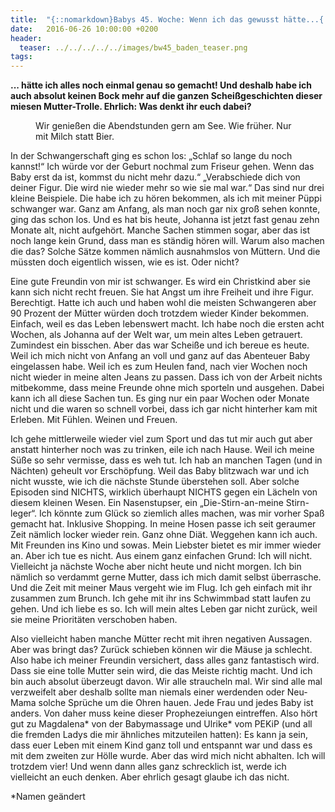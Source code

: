 ```yaml
---
title:  "{::nomarkdown}Babys 45. Woche: Wenn ich das gewusst hätte...{:/}"
date:   2016-06-26 10:00:00 +0200
header:
  teaser: ../../../../../images/bw45_baden_teaser.png
tags:
---
```

**... hätte ich alles noch einmal genau so gemacht! Und deshalb habe ich auch absolut keinen Bock mehr auf die ganzen Scheißgeschichten dieser miesen Mutter-Trolle. Ehrlich: Was denkt ihr euch dabei?**

<figure>
  <img src="../../../../../images/bw45_baden.jpg" alt="">
  <figcaption>Wir genießen die Abendstunden gern am See. Wie früher. Nur mit Milch statt Bier.</figcaption>
</figure>

In der Schwangerschaft ging es schon los: „Schlaf so lange du noch kannst!“ Ich würde vor der Geburt nochmal zum Friseur gehen. Wenn das Baby erst da ist, kommst du nicht mehr dazu.“ „Verabschiede dich von deiner Figur. Die wird nie wieder mehr so wie sie mal war.“ Das sind nur drei kleine Beispiele. Die habe ich zu hören bekommen, als ich mit meiner Püppi schwanger war. Ganz am Anfang, als man noch gar nix groß sehen konnte, ging das schon los. Und es hat bis heute, Johanna ist jetzt fast genau zehn Monate alt, nicht aufgehört. Manche Sachen stimmen sogar, aber das ist noch lange kein Grund, dass man es ständig hören will. Warum also machen die das? Solche Sätze kommen nämlich ausnahmslos von Müttern. Und die müssten doch eigentlich wissen, wie es ist. Oder nicht?

Eine gute Freundin von mir ist schwanger. Es wird ein Christkind aber sie kann sich nicht recht freuen. Sie hat Angst um ihre Freiheit und ihre Figur. Berechtigt. Hatte ich auch und haben wohl die meisten Schwangeren aber 90 Prozent der Mütter würden doch trotzdem wieder Kinder bekommen. Einfach, weil es das Leben lebenswert macht. Ich habe noch die ersten acht Wochen, als Johanna auf der Welt war, um mein altes Leben getrauert. Zumindest ein bisschen. Aber das war Scheiße und ich bereue es heute. Weil ich mich nicht von Anfang an voll und ganz auf das Abenteuer Baby eingelassen habe. Weil ich es zum Heulen fand, nach vier Wochen noch nicht wieder in meine alten Jeans zu passen. Dass ich von der Arbeit nichts mitbekomme, dass meine Freunde ohne mich sporteln und ausgehen. Dabei kann ich all diese Sachen tun. Es ging nur ein paar Wochen oder Monate nicht und die waren so schnell vorbei, dass ich gar nicht hinterher kam mit Erleben. Mit Fühlen. Weinen und Freuen.

Ich gehe mittlerweile wieder viel zum Sport und das tut mir auch gut aber anstatt hinterher noch was zu trinken, eile ich nach Hause. Weil ich meine Süße so sehr vermisse, dass es weh tut. Ich hab an manchen Tagen (und in Nächten) geheult vor Erschöpfung. Weil das Baby blitzwach war und ich nicht wusste, wie ich die nächste Stunde überstehen soll. Aber solche Episoden sind NICHTS, wirklich überhaupt NICHTS gegen ein Lächeln von diesem kleinen Wesen. Ein Nasenstupser, ein „Die-Stirn-an-meine Stirn-leger“. Ich könnte zum Glück so ziemlich alles machen, was mir vorher Spaß gemacht hat. Inklusive Shopping. In meine Hosen passe ich seit geraumer Zeit nämlich locker wieder rein. Ganz ohne Diät. Weggehen kann ich auch. Mit Freunden ins Kino und sowas. Mein Liebster bietet es mir immer wieder an. Aber ich tue es nicht. Aus einem ganz einfachen Grund: Ich will nicht. Vielleicht ja nächste Woche aber nicht heute und nicht morgen. Ich bin nämlich so verdammt gerne Mutter, dass ich mich damit selbst überrasche. Und die Zeit mit meiner Maus vergeht wie im Flug. Ich geh einfach mit ihr zusammen zum Brunch. Ich gehe mit ihr ins Schwimmbad statt laufen zu gehen. Und ich liebe es so. Ich will mein altes Leben gar nicht zurück, weil sie meine Prioritäten verschoben haben.

Also vielleicht haben manche Mütter recht mit ihren negativen Aussagen. Aber was bringt das? Zurück schieben können wir die Mäuse ja schlecht. Also habe ich meiner Freundin versichert, dass alles ganz fantastisch wird. Dass sie eine tolle Mutter sein wird, die das Meiste richtig macht. Und ich bin auch absolut überzeugt davon. Wir alle straucheln mal. Wir sind alle mal verzweifelt aber deshalb sollte man niemals einer werdenden oder Neu-Mama solche Sprüche um die Ohren hauen. Jede Frau und jedes Baby ist anders. Von daher muss keine dieser Prophezeiungen eintreffen. Also hört gut zu Magdalena* von der Babymassage und Ulrike* vom PEKiP (und all die fremden Ladys die mir ähnliches mitzuteilen hatten): Es kann ja sein, dass euer Leben mit einem Kind ganz toll und entspannt war und dass es mit dem zweiten zur Hölle wurde. Aber das wird mich nicht abhalten. Ich will trotzdem vier! Und wenn dann alles ganz schrecklich ist, werde ich vielleicht an euch denken. Aber ehrlich gesagt glaube ich das nicht.

*Namen geändert